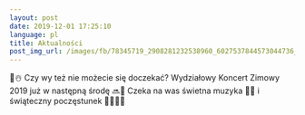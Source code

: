```yaml
---
layout: post
date: 2019-12-01 17:25:10
language: pl
title: Aktualności
post_img_url: /images/fb/78345719_2908281232538960_6027537844573044736_n.png
---
```

🌲☃️
Czy wy też nie możecie się doczekać? Wydziałowy Koncert Zimowy 2019 już w następną środę 🔜📅
Czeka na was świetna muzyka 🎹🥁 i świąteczny poczęstunek 🥗🌯🧁🎂
